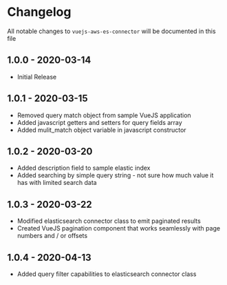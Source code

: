 # Changelog

All notable changes to `vuejs-aws-es-connector` will be documented in this file

## 1.0.0 - 2020-03-14

- Initial Release

## 1.0.1 - 2020-03-15

- Removed query match object from sample VueJS application
- Added javascript getters and setters for query fields array
- Added mulit_match object variable in javascript constructor

## 1.0.2 - 2020-03-20

- Added description field to sample elastic index
- Added searching by simple query string - not sure how much value it has with limited search data

## 1.0.3 - 2020-03-22

- Modified elasticsearch connector class to emit paginated results
- Created VueJS pagination component that works seamlessly with page numbers and / or offsets

## 1.0.4 - 2020-04-13

- Added query filter capabilities to elasticsearch connector class
